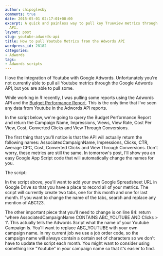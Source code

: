 ```yaml
---
author: chipoglesby
comments: true
date: 2015-05-01 02:17:01+00:00
excerpt: A quick and painless way to pull key Trueview metrics through the Adwords
  API.
layout: post
slug: youtube-adwords-api
title: How to pull Youtube Metrics from the Adwords API
wordpress_id: 28182
categories:
- Adwords
tags:
- Adwords scripts
---
```


I love the integration of Youtube with Google Adwords. Unfortunately you're not currently able to pull all Youtube metrics through the Google Adwords API, but you are able to pull some.

While working in R recently, I was pulling some reports using the Adwords API and the [Budget Performance Report](https://developers.google.com/adwords/api/docs/appendix/reports/budget-performance-report). This is the only time that I've seen any data from Youtube in the Adwords API reports.

In the script below, we're going to query the Budget Performance Report and return the Campaign Name, Impressions, Views, View Rate, Cost Per View, Cost, Converted Clicks and View Through Conversions.

The first thing that you'll notice is that the API will actually return the following names: AssociatedCampaignName, Impressions, Clicks, CTR, Average CPC, Cost, Converted Clicks and View Through Conversions. Don't worry, these metrics are still the same. In tomorrow's post, I'll show you an easy Google App Script code that will automatically change the names for you.

The script:


In the script above, you'll want to add your own Google Spreadsheet URL in Google Drive so that you have a place to record all of your metrics. The script will currently create two tabs, one for this month and one for last month. If you want to change the name of the tabs, search and replace any mention of ABC123. 

The other important piece that you'll need to change is on line 84: return 'where AssociatedCampaignName CONTAINS ABC_YOUTUBE AND Clicks > 1'. This actually tells the Adwords Script what the name of your Youtube Campaign Is. You'll want to replace ABC_YOUTUBE with your own campaign name. In my current job we use a job order code, so the campaign name will always contain a certain set of characters so we don't have to update the script each month. You might want to consider using something like "Youtube" in your campaign name so that it's easier to find.
